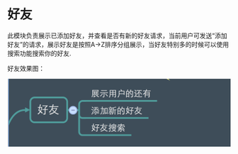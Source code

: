 # 好友

此模块负责展示已添加好友，并查看是否有新的好友请求，当前用户可发送“添加好友”的请求，展示好友是按照A->Z排序分组展示，当好友特别多的时候可以使用搜索功能搜索你的好友.


好友效果图：


![好友](好友模块.png)